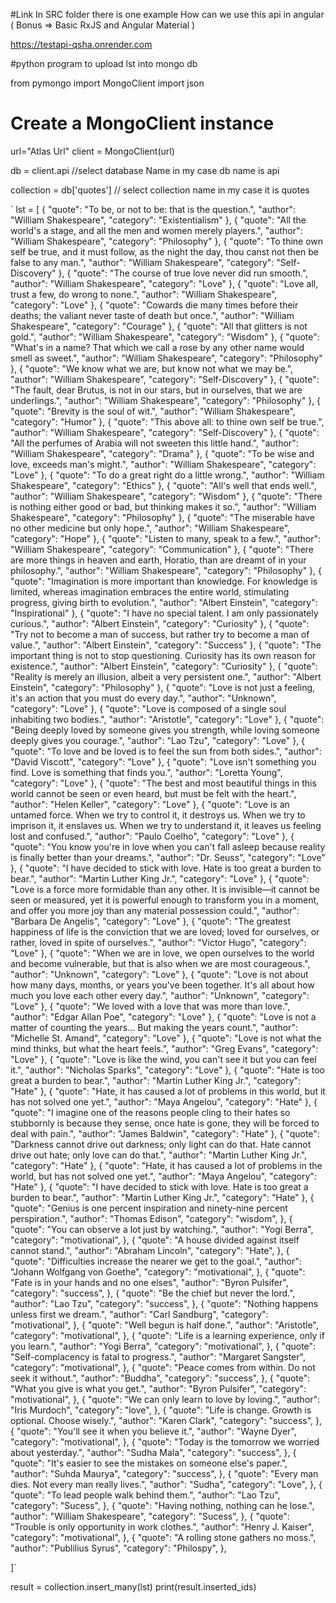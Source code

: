 #Link
In SRC folder there is one example How can we use this api in angular ( Bonus => Basic RxJS and Angular Material )

https://testapi-qsha.onrender.com


#python program to upload lst into mongo db

from pymongo import MongoClient
import json

# Create a MongoClient instance
url="Atlas Url"
client = MongoClient(url)


db = client.api    //select database Name in my case db name is api


collection = db['quotes']  // select collection name in my case it is quotes

`
lst = [
    {
      "quote": "To be, or not to be: that is the question.",
      "author": "William Shakespeare",
      "category": "Existentialism"
    },
    {
      "quote": "All the world's a stage, and all the men and women merely players.",
      "author": "William Shakespeare",
      "category": "Philosophy"
    },
    {
      "quote": "To thine own self be true, and it must follow, as the night the day, thou canst not then be false to any man.",
      "author": "William Shakespeare",
      "category": "Self-Discovery"
    },
    {
      "quote": "The course of true love never did run smooth.",
      "author": "William Shakespeare",
      "category": "Love"
    },
    {
      "quote": "Love all, trust a few, do wrong to none.",
      "author": "William Shakespeare",
      "category": "Love"
    },
    {
      "quote": "Cowards die many times before their deaths; the valiant never taste of death but once.",
      "author": "William Shakespeare",
      "category": "Courage"
    },
    {
      "quote": "All that glitters is not gold.",
      "author": "William Shakespeare",
      "category": "Wisdom"
    },
    {
      "quote": "What's in a name? That which we call a rose by any other name would smell as sweet.",
      "author": "William Shakespeare",
      "category": "Philosophy"
    },
    {
      "quote": "We know what we are, but know not what we may be.",
      "author": "William Shakespeare",
      "category": "Self-Discovery"
    },
    {
      "quote": "The fault, dear Brutus, is not in our stars, but in ourselves, that we are underlings.",
      "author": "William Shakespeare",
      "category": "Philosophy"
    },
    {
      "quote": "Brevity is the soul of wit.",
      "author": "William Shakespeare",
      "category": "Humor"
    },
    {
      "quote": "This above all: to thine own self be true.",
      "author": "William Shakespeare",
      "category": "Self-Discovery"
    },
    {
      "quote": "All the perfumes of Arabia will not sweeten this little hand.",
      "author": "William Shakespeare",
      "category": "Drama"
    },
    {
      "quote": "To be wise and love, exceeds man's might.",
      "author": "William Shakespeare",
      "category": "Love"
    },
    {
      "quote": "To do a great right do a little wrong.",
      "author": "William Shakespeare",
      "category": "Ethics"
    },
    {
      "quote": "All's well that ends well.",
      "author": "William Shakespeare",
      "category": "Wisdom"
    },
    {
      "quote": "There is nothing either good or bad, but thinking makes it so.",
      "author": "William Shakespeare",
      "category": "Philosophy"
    },
    {
      "quote": "The miserable have no other medicine but only hope.",
      "author": "William Shakespeare",
      "category": "Hope"
    },
    {
      "quote": "Listen to many, speak to a few.",
      "author": "William Shakespeare",
      "category": "Communication"
    },
    {
      "quote": "There are more things in heaven and earth, Horatio, than are dreamt of in your philosophy.",
      "author": "William Shakespeare",
      "category": "Philosophy"
    },
    {
        "quote": "Imagination is more important than knowledge. For knowledge is limited, whereas imagination embraces the entire world, stimulating progress, giving birth to evolution.",
        "author": "Albert Einstein",
        "category": "Inspirational"
      },
      {
        "quote": "I have no special talent. I am only passionately curious.",
        "author": "Albert Einstein",
        "category": "Curiosity"
      },
      {
        "quote": "Try not to become a man of success, but rather try to become a man of value.",
        "author": "Albert Einstein",
        "category": "Success"
      },
      {
        "quote": "The important thing is not to stop questioning. Curiosity has its own reason for existence.",
        "author": "Albert Einstein",
        "category": "Curiosity"
      },
      {
        "quote": "Reality is merely an illusion, albeit a very persistent one.",
        "author": "Albert Einstein",
        "category": "Philosophy"
      },
      {
        "quote": "Love is not just a feeling, it's an action that you must do every day.",
        "author": "Unknown",
        "category": "Love"
      },
      {
        "quote": "Love is composed of a single soul inhabiting two bodies.",
        "author": "Aristotle",
        "category": "Love"
      },
      {
        "quote": "Being deeply loved by someone gives you strength, while loving someone deeply gives you courage.",
        "author": "Lao Tzu",
        "category": "Love"
      },
      {
        "quote": "To love and be loved is to feel the sun from both sides.",
        "author": "David Viscott",
        "category": "Love"
      },
      {
        "quote": "Love isn't something you find. Love is something that finds you.",
        "author": "Loretta Young",
        "category": "Love"
      },
      {
        "quote": "The best and most beautiful things in this world cannot be seen or even heard, but must be felt with the heart.",
        "author": "Helen Keller",
        "category": "Love"
      },
      {
        "quote": "Love is an untamed force. When we try to control it, it destroys us. When we try to imprison it, it enslaves us. When we try to understand it, it leaves us feeling lost and confused.",
        "author": "Paulo Coelho",
        "category": "Love"
      },
      {
        "quote": "You know you're in love when you can't fall asleep because reality is finally better than your dreams.",
        "author": "Dr. Seuss",
        "category": "Love"
      },
      {
        "quote": "I have decided to stick with love. Hate is too great a burden to bear.",
        "author": "Martin Luther King Jr.",
        "category": "Love"
      },
      {
        "quote": "Love is a force more formidable than any other. It is invisible—it cannot be seen or measured, yet it is powerful enough to transform you in a moment, and offer you more joy than any material possession could.",
        "author": "Barbara De Angelis",
        "category": "Love"
      },
      {
        "quote": "The greatest happiness of life is the conviction that we are loved; loved for ourselves, or rather, loved in spite of ourselves.",
        "author": "Victor Hugo",
        "category": "Love"
      },
      {
        "quote": "When we are in love, we open ourselves to the world and become vulnerable, but that is also when we are most courageous.",
        "author": "Unknown",
        "category": "Love"
      },
      {
        "quote": "Love is not about how many days, months, or years you've been together. It's all about how much you love each other every day.",
        "author": "Unknown",
        "category": "Love"
      },
      {
        "quote": "We loved with a love that was more than love.",
        "author": "Edgar Allan Poe",
        "category": "Love"
      },
      {
        "quote": "Love is not a matter of counting the years... But making the years count.",
        "author": "Michelle St. Amand",
        "category": "Love"
      },
      {
        "quote": "Love is not what the mind thinks, but what the heart feels.",
        "author": "Greg Evans",
        "category": "Love"
      },
      {
        "quote": "Love is like the wind, you can't see it but you can feel it.",
        "author": "Nicholas Sparks",
        "category": "Love"
      },
      {
        "quote": "Hate is too great a burden to bear.",
        "author": "Martin Luther King Jr.",
        "category": "Hate"
      },
      {
        "quote": "Hate, it has caused a lot of problems in this world, but it has not solved one yet.",
        "author": "Maya Angelou",
        "category": "Hate"
      },
      {
        "quote": "I imagine one of the reasons people cling to their hates so stubbornly is because they sense, once hate is gone, they will be forced to deal with pain.",
        "author": "James Baldwin",
        "category": "Hate"
      },
      {
        "quote": "Darkness cannot drive out darkness; only light can do that. Hate cannot drive out hate; only love can do that.",
        "author": "Martin Luther King Jr.",
        "category": "Hate"
      },
      {
        "quote": "Hate, it has caused a lot of problems in the world, but has not solved one yet.",
        "author": "Maya Angelou",
        "category": "Hate"
      },
      {
        "quote": "I have decided to stick with love. Hate is too great a burden to bear.",
        "author": "Martin Luther King Jr.",
        "category": "Hate"
      },
      {
        "quote": "Genius is one percent inspiration and ninety-nine percent perspiration.",
        "author": "Thomas Edison",
        "category": "wisdom",
      },
      {
        "quote": "You can observe a lot just by watching.",
        "author": "Yogi Berra",
        "category": "motivational",
      },
      {
        "quote": "A house divided against itself cannot stand.",
        "author": "Abraham Lincoln",
        "category": "Hate",
      },
      {
        "quote": "Difficulties increase the nearer we get to the goal.",
        "author": "Johann Wolfgang von Goethe",
        "category": "motivational",
      },
      {
        "quote": "Fate is in your hands and no one elses",
        "author": "Byron Pulsifer",
        "category": "success",
      },
      {
        "quote": "Be the chief but never the lord.",
        "author": "Lao Tzu",
        "category": "success",
      },
      {
        "quote": "Nothing happens unless first we dream.",
        "author": "Carl Sandburg",
        "category": "motivational",
      },
      {
        "quote": "Well begun is half done.",
        "author": "Aristotle",
        "category": "motivational",
      },
      {
        "quote": "Life is a learning experience, only if you learn.",
        "author": "Yogi Berra",
        "category": "motivational",
      },
      {
        "quote": "Self-complacency is fatal to progress.",
        "author": "Margaret Sangster",
        "category": "motivational",
      },
      {
        "quote": "Peace comes from within. Do not seek it without.",
        "author": "Buddha",
        "category": "success",
      },
      {
        "quote": "What you give is what you get.",
        "author": "Byron Pulsifer",
        "category": "motivational",
      },
      {
        "quote": "We can only learn to love by loving.",
        "author": "Iris Murdoch",
        "category": "love",
      },
      {
        "quote": "Life is change. Growth is optional. Choose wisely.",
        "author": "Karen Clark",
        "category": "success",
      },
      {
        "quote": "You'll see it when you believe it.",
        "author": "Wayne Dyer",
        "category": "motivational",
      },
      {
        "quote": "Today is the tomorrow we worried about yesterday.",
        "author": "Sudha Mala",
        "category": "success",
      },
      {
        "quote": "It's easier to see the mistakes on someone else's paper.",
        "author": "Suhda Maurya",
        "category": "success",
      },
      {
        "quote": "Every man dies. Not every man really lives.",
        "author": "Sudha",
        "category": "Love",
      },
      {
        "quote": "To lead people walk behind them.",
        "author": "Lao Tzu",
        "category": "Sucess",
      },
      {
        "quote": "Having nothing, nothing can he lose.",
        "author": "William Shakespeare",
        "category": "Sucess",
      },
      {
        "quote": "Trouble is only opportunity in work clothes.",
        "author": "Henry J. Kaiser",
        "category": "motivational",
      },
      {
        "quote": "A rolling stone gathers no moss.",
        "author": "Publilius Syrus",
        "category": "Philospy",
      },
     
  ]`

result = collection.insert_many(lst)
print(result.inserted_ids)
